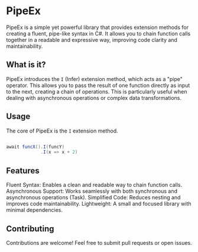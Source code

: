 # PipeEx
PipeEx is a simple yet powerful library that provides extension methods for creating a fluent, pipe-like syntax in C#.  It allows you to chain function calls together in a readable and expressive way, improving code clarity and maintainability.

## What is it?

PipeEx introduces the `I` (Infer) extension method, which acts as a "pipe" operator.  This allows you to pass the result of one function directly as input to the next, creating a chain of operations.  This is particularly useful when dealing with asynchronous operations or complex data transformations.


## Usage

The core of PipeEx is the `I` extension method.
```cs

await funcX().I(funcY)
             .I(x => x + 2)
```

## Features
Fluent Syntax: Enables a clean and readable way to chain function calls.
Asynchronous Support: Works seamlessly with both synchronous and asynchronous operations (Task<T>).
Simplified Code: Reduces nesting and improves code maintainability.
Lightweight: A small and focused library with minimal dependencies.
## Contributing
Contributions are welcome!  Feel free to submit pull requests or open issues.
